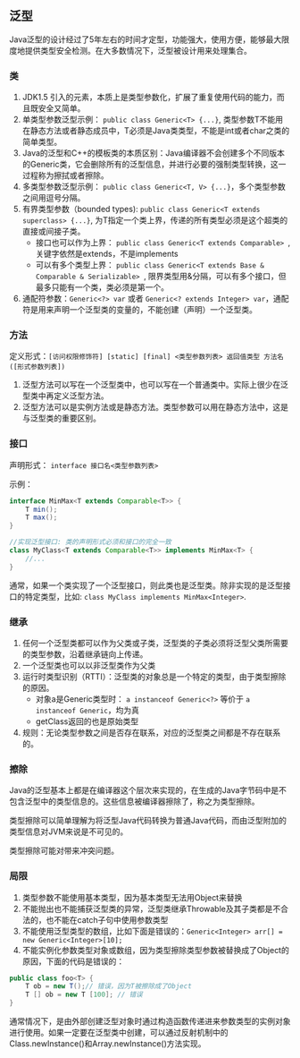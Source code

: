 ## 泛型

Java泛型的设计经过了5年左右的时间才定型，功能强大，使用方便，能够最大限度地提供类型安全检测。在大多数情况下，泛型被设计用来处理集合。

### 类

1. JDK1.5 引入的元素，本质上是类型参数化，扩展了重复使用代码的能力，而且既安全又简单。
2. 单类型参数泛型示例： `public class Generic<T> {...}`, 类型参数T不能用在静态方法或者静态成员中，T必须是Java类类型，不能是int或者char之类的简单类型。
3. Java的泛型和C++的模板类的本质区别：Java编译器不会创建多个不同版本的Generic类，它会删除所有的泛型信息，并进行必要的强制类型转换，这一过程称为擦拭或者擦除。
4. 多类型参数泛型示例： `public class Generic<T, V> {...}`，多个类型参数之间用逗号分隔。
5. 有界类型参数（bounded types): `public class Generic<T extends superclass> {...}`, 为T指定一个类上界，传递的所有类型必须是这个超类的直接或间接子类。
    - 接口也可以作为上界： `public class Generic<T extends Comparable> `, 关键字依然是extends，不是implements
    - 可以有多个类型上界： `public class Generic<T extends Base & Comparable & Serializable> `, 限界类型用&分隔，可以有多个接口，但最多只能有一个类，类必须是第一个。
6. 通配符参数：`Generic<?> var` 或者 `Generic<? extends Integer> var`，通配符是用来声明一个泛型类的变量的，不能创建（声明）一个泛型类。

### 方法

定义形式：`[访问权限修饰符] [static] [final] <类型参数列表> 返回值类型 方法名([形式参数列表])`

1. 泛型方法可以写在一个泛型类中，也可以写在一个普通类中。实际上很少在泛型类中再定义泛型方法。
2. 泛型方法可以是实例方法或是静态方法。类型参数可以用在静态方法中，这是与泛型类的重要区别。

### 接口

声明形式： `interface 接口名<类型参数列表> `

示例： 

```java
interface MinMax<T extends Comparable<T>> {
    T min();
    T max();
}

//实现泛型接口: 类的声明形式必须和接口的完全一致
class MyClass<T extends Comparable<T>> implements MinMax<T> {
    //...
}
```

通常，如果一个类实现了一个泛型接口，则此类也是泛型类。除非实现的是泛型接口的特定类型，比如: `class MyClass implements MinMax<Integer>`.

### 继承

1. 任何一个泛型类都可以作为父类或子类，泛型类的子类必须将泛型父类所需要的类型参数，沿着继承链向上传递。
2. 一个泛型类也可以以非泛型类作为父类
3. 运行时类型识别（RTTI）：泛型类的对象总是一个特定的类型，由于类型擦除的原因。
    - 对象a是Generic<Integer>类型时： `a instanceof Generic<?>` 等价于 `a instanceof Generic`，均为真
    - getClass返回的也是原始类型
4. 规则：无论类型参数之间是否存在联系，对应的泛型类之间都是不存在联系的。

### 擦除

Java的泛型基本上都是在编译器这个层次来实现的，在生成的Java字节码中是不包含泛型中的类型信息的。这些信息被编译器擦除了，称之为类型擦除。

类型擦除可以简单理解为将泛型Java代码转换为普通Java代码，而由泛型附加的类型信息对JVM来说是不可见的。

类型擦除可能对带来冲突问题。

### 局限

1. 类型参数不能使用基本类型，因为基本类型无法用Object来替换
2. 不能抛出也不能捕获泛型类的异常，泛型类继承Throwable及其子类都是不合法的，也不能在catch子句中使用参数类型
3. 不能使用泛型类型的数组，比如下面是错误的：`Generic<Integer> arr[] = new Generic<Integer>[10];`
4. 不能实例化参数类型对象或数组，因为类型擦除类型参数被替换成了Object的原因，下面的代码是错误的：

```java
public class foo<T> {
    T ob = new T();// 错误，因为T被擦除成了Object
    T [] ob = new T [100]; // 错误
}
```

通常情况下，是由外部创建泛型对象时通过构造函数传递进来参数类型的实例对象进行使用。如果一定要在泛型类中创建，可以通过反射机制中的Class.newInstance()和Array.newInstance()方法实现。



